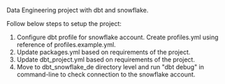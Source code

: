 Data Engineering project with dbt and snowflake.

Follow below steps to setup the project:
1. Configure dbt profile for snowflake account. Create profiles.yml using reference of profiles.example.yml.
2. Update packages.yml based on requirements of the project.
3. Update dbt_project.yml based on requirements of the project.
4. Move to dbt_snowflake_de directory level and run "dbt debug" in command-line to check connection to the snowflake account.